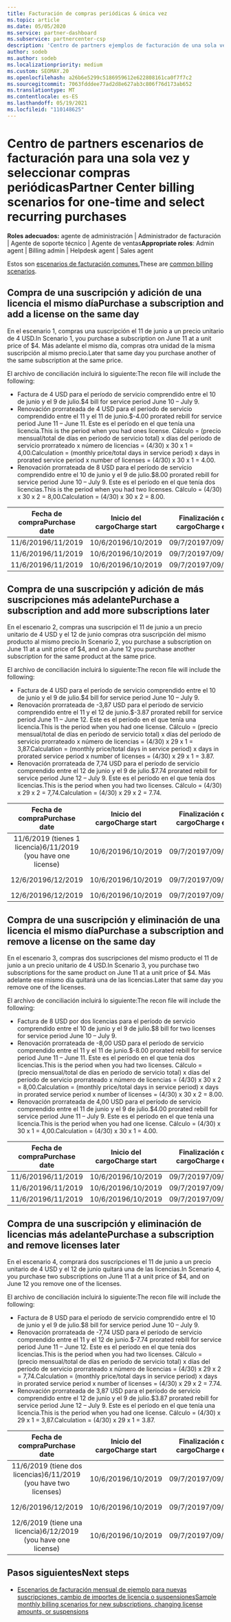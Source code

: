 ```yaml
---
title: Facturación de compras periódicas & única vez
ms.topic: article
ms.date: 05/05/2020
ms.service: partner-dashboard
ms.subservice: partnercenter-csp
description: 'Centro de partners ejemplos de facturación de una sola vez y seleccionar compras periódicas: al comprar suscripciones, agregar más suscripciones, agregar o quitar licencias.'
author: sodeb
ms.author: sodeb
ms.localizationpriority: medium
ms.custom: SEOMAY.20
ms.openlocfilehash: a26b6e5299c5186959612e622808161ca0f7f7c2
ms.sourcegitcommit: 7063fdddee77ad2d8e627ab3c806f76d173ab652
ms.translationtype: MT
ms.contentlocale: es-ES
ms.lasthandoff: 05/19/2021
ms.locfileid: "110148625"
---
```

# <a name="partner-center-billing-scenarios-for-one-time-and-select-recurring-purchases"></a><span data-ttu-id="1b425-103">Centro de partners escenarios de facturación para una sola vez y seleccionar compras periódicas</span><span class="sxs-lookup"><span data-stu-id="1b425-103">Partner Center billing scenarios for one-time and select recurring purchases</span></span>

<span data-ttu-id="1b425-104">**Roles adecuados:** agente de administración | Administrador de facturación | Agente de soporte técnico | Agente de ventas</span><span class="sxs-lookup"><span data-stu-id="1b425-104">**Appropriate roles**: Admin agent | Billing admin | Helpdesk agent | Sales agent</span></span>

<span data-ttu-id="1b425-105">Estos son [escenarios de facturación comunes.](common-billing-scenarios.md)</span><span class="sxs-lookup"><span data-stu-id="1b425-105">These are [common billing scenarios](common-billing-scenarios.md).</span></span> 

## <a name="purchase-a-subscription-and-add-a-license-on-the-same-day"></a><span data-ttu-id="1b425-106">Compra de una suscripción y adición de una licencia el mismo día</span><span class="sxs-lookup"><span data-stu-id="1b425-106">Purchase a subscription and add a license on the same day</span></span>

<span data-ttu-id="1b425-107">En el escenario 1, compras una suscripción el 11 de junio a un precio unitario de 4 USD.</span><span class="sxs-lookup"><span data-stu-id="1b425-107">In Scenario 1, you purchase a subscription on June 11 at a unit price of $4.</span></span> <span data-ttu-id="1b425-108">Más adelante el mismo día, compras otra unidad de la misma suscripción al mismo precio.</span><span class="sxs-lookup"><span data-stu-id="1b425-108">Later that same day you purchase another of the same subscription at the same price.</span></span>

<span data-ttu-id="1b425-109">El archivo de conciliación incluirá lo siguiente:</span><span class="sxs-lookup"><span data-stu-id="1b425-109">The recon file will include the following:</span></span>

- <span data-ttu-id="1b425-110">Factura de 4 USD para el período de servicio comprendido entre el 10 de junio y el 9 de julio.</span><span class="sxs-lookup"><span data-stu-id="1b425-110">$4 bill for service period June 10 – July 9.</span></span>
- <span data-ttu-id="1b425-111">Renovación prorrateada de 4 USD para el período de servicio comprendido entre el 11 y el 11 de junio.</span><span class="sxs-lookup"><span data-stu-id="1b425-111">$-4.00 prorated rebill for service period June 11 – June 11.</span></span> <span data-ttu-id="1b425-112">Este es el período en el que tenía una licencia.</span><span class="sxs-lookup"><span data-stu-id="1b425-112">This is the period when you had ones license.</span></span> <span data-ttu-id="1b425-113">Cálculo = (precio mensual/total de días en período de servicio total) x días del período de servicio prorrateado x número de licencias = (4/30) x 30 x 1 = 4,00.</span><span class="sxs-lookup"><span data-stu-id="1b425-113">Calculation = (monthly price/total days in service period) x days in prorated service period x number of licenses = (4/30) x 30 x 1 = 4.00.</span></span>
- <span data-ttu-id="1b425-114">Renovación prorrateada de 8 USD para el período de servicio comprendido entre el 10 de junio y el 9 de julio.</span><span class="sxs-lookup"><span data-stu-id="1b425-114">$8.00 prorated rebill for service period June 10 – July 9.</span></span> <span data-ttu-id="1b425-115">Este es el período en el que tenía dos licencias.</span><span class="sxs-lookup"><span data-stu-id="1b425-115">This is the period when you had two licenses.</span></span> <span data-ttu-id="1b425-116">Cálculo = (4/30) x 30 x 2 = 8,00.</span><span class="sxs-lookup"><span data-stu-id="1b425-116">Calculation = (4/30) x 30 x 2 = 8.00.</span></span>

|<span data-ttu-id="1b425-117">**Fecha de compra**</span><span class="sxs-lookup"><span data-stu-id="1b425-117">**Purchase date**</span></span>   |<span data-ttu-id="1b425-118">**Inicio del cargo**</span><span class="sxs-lookup"><span data-stu-id="1b425-118">**Charge start**</span></span> |<span data-ttu-id="1b425-119">**Finalización del cargo**</span><span class="sxs-lookup"><span data-stu-id="1b425-119">**Charge end**</span></span>  |<span data-ttu-id="1b425-120">**Precio unitario**</span><span class="sxs-lookup"><span data-stu-id="1b425-120">**Unit price**</span></span>  |<span data-ttu-id="1b425-121">**Cantidad**</span><span class="sxs-lookup"><span data-stu-id="1b425-121">**Quantity**</span></span>  |<span data-ttu-id="1b425-122">**Amount**</span><span class="sxs-lookup"><span data-stu-id="1b425-122">**Amount**</span></span> |<span data-ttu-id="1b425-123">**Tipo de cargo**</span><span class="sxs-lookup"><span data-stu-id="1b425-123">**Charge type**</span></span> |
|:------:|:------:|:------:|:------:|:------:|:------:|:-----:|
|<span data-ttu-id="1b425-124">11/6/2019</span><span class="sxs-lookup"><span data-stu-id="1b425-124">6/11/2019</span></span>      |<span data-ttu-id="1b425-125">10/6/2019</span><span class="sxs-lookup"><span data-stu-id="1b425-125">6/10/2019</span></span>   |<span data-ttu-id="1b425-126">09/7/2019</span><span class="sxs-lookup"><span data-stu-id="1b425-126">7/09/2019</span></span>         |<span data-ttu-id="1b425-127">4 USD</span><span class="sxs-lookup"><span data-stu-id="1b425-127">$4</span></span>                |<span data-ttu-id="1b425-128">1</span><span class="sxs-lookup"><span data-stu-id="1b425-128">1</span></span>                 |<span data-ttu-id="1b425-129">4 USD</span><span class="sxs-lookup"><span data-stu-id="1b425-129">$4</span></span>            |<span data-ttu-id="1b425-130">Nuevo</span><span class="sxs-lookup"><span data-stu-id="1b425-130">New</span></span>         |
|<span data-ttu-id="1b425-131">11/6/2019</span><span class="sxs-lookup"><span data-stu-id="1b425-131">6/11/2019</span></span>     | <span data-ttu-id="1b425-132">10/6/2019</span><span class="sxs-lookup"><span data-stu-id="1b425-132">6/10/2019</span></span>    |<span data-ttu-id="1b425-133">09/7/2019</span><span class="sxs-lookup"><span data-stu-id="1b425-133">7/09/2019</span></span>        |<span data-ttu-id="1b425-134">4 USD</span><span class="sxs-lookup"><span data-stu-id="1b425-134">$4</span></span>        |<span data-ttu-id="1b425-135">1</span><span class="sxs-lookup"><span data-stu-id="1b425-135">1</span></span>        | <span data-ttu-id="1b425-136">-4 USD</span><span class="sxs-lookup"><span data-stu-id="1b425-136">-$4</span></span>       |<span data-ttu-id="1b425-137">addQuantity</span><span class="sxs-lookup"><span data-stu-id="1b425-137">addQuantity</span></span>           |
|<span data-ttu-id="1b425-138">11/6/2019</span><span class="sxs-lookup"><span data-stu-id="1b425-138">6/11/2019</span></span>     | <span data-ttu-id="1b425-139">10/6/2019</span><span class="sxs-lookup"><span data-stu-id="1b425-139">6/10/2019</span></span>    |<span data-ttu-id="1b425-140">09/7/2019</span><span class="sxs-lookup"><span data-stu-id="1b425-140">7/09/2019</span></span>        |<span data-ttu-id="1b425-141">4 USD</span><span class="sxs-lookup"><span data-stu-id="1b425-141">$4</span></span>        | <span data-ttu-id="1b425-142">2</span><span class="sxs-lookup"><span data-stu-id="1b425-142">2</span></span>      |<span data-ttu-id="1b425-143">8 USD</span><span class="sxs-lookup"><span data-stu-id="1b425-143">$8</span></span>         |<span data-ttu-id="1b425-144">addQuantity</span><span class="sxs-lookup"><span data-stu-id="1b425-144">addQuantity</span></span>           |

## <a name="purchase-a-subscription-and-add-more-subscriptions-later"></a><span data-ttu-id="1b425-145">Compra de una suscripción y adición de más suscripciones más adelante</span><span class="sxs-lookup"><span data-stu-id="1b425-145">Purchase a subscription and add more subscriptions later</span></span>

<span data-ttu-id="1b425-146">En el escenario 2, compras una suscripción el 11 de junio a un precio unitario de 4 USD y el 12 de junio compras otra suscripción del mismo producto al mismo precio.</span><span class="sxs-lookup"><span data-stu-id="1b425-146">In Scenario 2, you purchase a subscription on June 11 at a unit price of $4, and on June 12 you purchase another subscription for the same product at the same price.</span></span>

<span data-ttu-id="1b425-147">El archivo de conciliación incluirá lo siguiente:</span><span class="sxs-lookup"><span data-stu-id="1b425-147">The recon file will include the following:</span></span>

- <span data-ttu-id="1b425-148">Factura de 4 USD para el período de servicio comprendido entre el 10 de junio y el 9 de julio.</span><span class="sxs-lookup"><span data-stu-id="1b425-148">$4 bill for service period June 10 – July 9.</span></span>
- <span data-ttu-id="1b425-149">Renovación prorrateada de -3,87 USD para el período de servicio comprendido entre el 11 y el 12 de junio.</span><span class="sxs-lookup"><span data-stu-id="1b425-149">$-3.87 prorated rebill for service period June 11 – June 12.</span></span> <span data-ttu-id="1b425-150">Este es el período en el que tenía una licencia.</span><span class="sxs-lookup"><span data-stu-id="1b425-150">This is the period when you had one license.</span></span> <span data-ttu-id="1b425-151">Cálculo = (precio mensual/total de días en período de servicio total) x días del período de servicio prorrateado x número de licencias = (4/30) x 29 x 1 = 3,87.</span><span class="sxs-lookup"><span data-stu-id="1b425-151">Calculation = (monthly price/total days in service period) x days in prorated service period x number of licenses = (4/30) x 29 x 1 = 3.87.</span></span>
- <span data-ttu-id="1b425-152">Renovación prorrateada de 7,74 USD para el período de servicio comprendido entre el 12 de junio y el 9 de julio.</span><span class="sxs-lookup"><span data-stu-id="1b425-152">$7.74 prorated rebill for service period June 12 – July 9.</span></span> <span data-ttu-id="1b425-153">Este es el período en el que tenía dos licencias.</span><span class="sxs-lookup"><span data-stu-id="1b425-153">This is the period when you had two licenses.</span></span> <span data-ttu-id="1b425-154">Cálculo = (4/30) x 29 x 2 = 7,74.</span><span class="sxs-lookup"><span data-stu-id="1b425-154">Calculation = (4/30) x 29 x 2 = 7.74.</span></span>

|<span data-ttu-id="1b425-155">**Fecha de compra**</span><span class="sxs-lookup"><span data-stu-id="1b425-155">**Purchase date**</span></span>   |<span data-ttu-id="1b425-156">**Inicio del cargo**</span><span class="sxs-lookup"><span data-stu-id="1b425-156">**Charge start**</span></span> |<span data-ttu-id="1b425-157">**Finalización del cargo**</span><span class="sxs-lookup"><span data-stu-id="1b425-157">**Charge end**</span></span>  |<span data-ttu-id="1b425-158">**Precio unitario**</span><span class="sxs-lookup"><span data-stu-id="1b425-158">**Unit price**</span></span>  |<span data-ttu-id="1b425-159">**Cantidad**</span><span class="sxs-lookup"><span data-stu-id="1b425-159">**Quantity**</span></span>  |<span data-ttu-id="1b425-160">**Amount**</span><span class="sxs-lookup"><span data-stu-id="1b425-160">**Amount**</span></span> |<span data-ttu-id="1b425-161">**Tipo de cargo**</span><span class="sxs-lookup"><span data-stu-id="1b425-161">**Charge type**</span></span> |
|:------:|:------:|:------:|:------:|:------:|:------:|:-----:|
|<span data-ttu-id="1b425-162">11/6/2019 (tienes 1 licencia)</span><span class="sxs-lookup"><span data-stu-id="1b425-162">6/11/2019 (you have one license)</span></span>     |<span data-ttu-id="1b425-163">10/6/2019</span><span class="sxs-lookup"><span data-stu-id="1b425-163">6/10/2019</span></span>   |<span data-ttu-id="1b425-164">09/7/2019</span><span class="sxs-lookup"><span data-stu-id="1b425-164">7/09/2019</span></span>         |<span data-ttu-id="1b425-165">4 USD</span><span class="sxs-lookup"><span data-stu-id="1b425-165">$4</span></span>         |<span data-ttu-id="1b425-166">1</span><span class="sxs-lookup"><span data-stu-id="1b425-166">1</span></span>        |<span data-ttu-id="1b425-167">4 USD</span><span class="sxs-lookup"><span data-stu-id="1b425-167">$4</span></span>            |<span data-ttu-id="1b425-168">Nuevo</span><span class="sxs-lookup"><span data-stu-id="1b425-168">New</span></span>         |
|<span data-ttu-id="1b425-169">12/6/2019</span><span class="sxs-lookup"><span data-stu-id="1b425-169">6/12/2019</span></span>     | <span data-ttu-id="1b425-170">10/6/2019</span><span class="sxs-lookup"><span data-stu-id="1b425-170">6/10/2019</span></span>    |<span data-ttu-id="1b425-171">09/7/2019</span><span class="sxs-lookup"><span data-stu-id="1b425-171">7/09/2019</span></span>        |<span data-ttu-id="1b425-172">4 USD</span><span class="sxs-lookup"><span data-stu-id="1b425-172">$4</span></span>        |<span data-ttu-id="1b425-173">1</span><span class="sxs-lookup"><span data-stu-id="1b425-173">1</span></span>        | <span data-ttu-id="1b425-174">-3,87 USD</span><span class="sxs-lookup"><span data-stu-id="1b425-174">-$3.87</span></span>       |<span data-ttu-id="1b425-175">addQuantity</span><span class="sxs-lookup"><span data-stu-id="1b425-175">addQuantity</span></span>           |
|<span data-ttu-id="1b425-176">12/6/2019</span><span class="sxs-lookup"><span data-stu-id="1b425-176">6/12/2019</span></span>     | <span data-ttu-id="1b425-177">10/6/2019</span><span class="sxs-lookup"><span data-stu-id="1b425-177">6/10/2019</span></span>    |<span data-ttu-id="1b425-178">09/7/2019</span><span class="sxs-lookup"><span data-stu-id="1b425-178">7/09/2019</span></span>        |<span data-ttu-id="1b425-179">4 USD</span><span class="sxs-lookup"><span data-stu-id="1b425-179">$4</span></span>        | <span data-ttu-id="1b425-180">2</span><span class="sxs-lookup"><span data-stu-id="1b425-180">2</span></span>      |<span data-ttu-id="1b425-181">7,74 USD</span><span class="sxs-lookup"><span data-stu-id="1b425-181">$7.74</span></span>       |<span data-ttu-id="1b425-182">addQuantity</span><span class="sxs-lookup"><span data-stu-id="1b425-182">addQuantity</span></span>           |

## <a name="purchase-a-subscription-and-remove-a-license-on-the-same-day"></a><span data-ttu-id="1b425-183">Compra de una suscripción y eliminación de una licencia el mismo día</span><span class="sxs-lookup"><span data-stu-id="1b425-183">Purchase a subscription and remove a license on the same day</span></span>

<span data-ttu-id="1b425-184">En el escenario 3, compras dos suscripciones del mismo producto el 11 de junio a un precio unitario de 4 USD.</span><span class="sxs-lookup"><span data-stu-id="1b425-184">In Scenario 3, you purchase two subscriptions for the same product on June 11 at a unit price of $4.</span></span> <span data-ttu-id="1b425-185">Más adelante ese mismo día quitará una de las licencias.</span><span class="sxs-lookup"><span data-stu-id="1b425-185">Later that same day you remove one of the licenses.</span></span>  

<span data-ttu-id="1b425-186">El archivo de conciliación incluirá lo siguiente:</span><span class="sxs-lookup"><span data-stu-id="1b425-186">The recon file will include the following:</span></span>

- <span data-ttu-id="1b425-187">Factura de 8 USD por dos licencias para el período de servicio comprendido entre el 10 de junio y el 9 de julio.</span><span class="sxs-lookup"><span data-stu-id="1b425-187">$8 bill for two licenses for service period June 10 – July 9.</span></span>
- <span data-ttu-id="1b425-188">Renovación prorrateada de -8,00 USD para el período de servicio comprendido entre el 11 y el 11 de junio.</span><span class="sxs-lookup"><span data-stu-id="1b425-188">$-8.00 prorated rebill for service period June 11 – June 11.</span></span> <span data-ttu-id="1b425-189">Este es el período en el que tenía dos licencias.</span><span class="sxs-lookup"><span data-stu-id="1b425-189">This is the period when you had two licenses.</span></span> <span data-ttu-id="1b425-190">Cálculo = (precio mensual/total de días en período de servicio total) x días del período de servicio prorrateado x número de licencias = (4/30) x 30 x 2 = 8,00.</span><span class="sxs-lookup"><span data-stu-id="1b425-190">Calculation = (monthly price/total days in service period) x days in prorated service period x number of licenses = (4/30) x 30 x 2 = 8.00.</span></span>
- <span data-ttu-id="1b425-191">Renovación prorrateada de 4,00 USD para el período de servicio comprendido entre el 11 de junio y el 9 de julio.</span><span class="sxs-lookup"><span data-stu-id="1b425-191">$4.00 prorated rebill for service period June 11 – July 9.</span></span> <span data-ttu-id="1b425-192">Este es el período en el que tenía una licencia.</span><span class="sxs-lookup"><span data-stu-id="1b425-192">This is the period when you had one license.</span></span> <span data-ttu-id="1b425-193">Cálculo = (4/30) x 30 x 1 = 4,00.</span><span class="sxs-lookup"><span data-stu-id="1b425-193">Calculation = (4/30) x 30 x 1 = 4.00.</span></span>

|<span data-ttu-id="1b425-194">**Fecha de compra**</span><span class="sxs-lookup"><span data-stu-id="1b425-194">**Purchase date**</span></span>   |<span data-ttu-id="1b425-195">**Inicio del cargo**</span><span class="sxs-lookup"><span data-stu-id="1b425-195">**Charge start**</span></span> |<span data-ttu-id="1b425-196">**Finalización del cargo**</span><span class="sxs-lookup"><span data-stu-id="1b425-196">**Charge end**</span></span>  |<span data-ttu-id="1b425-197">**Precio unitario**</span><span class="sxs-lookup"><span data-stu-id="1b425-197">**Unit price**</span></span>  |<span data-ttu-id="1b425-198">**Cantidad**</span><span class="sxs-lookup"><span data-stu-id="1b425-198">**Quantity**</span></span>  |<span data-ttu-id="1b425-199">**Amount**</span><span class="sxs-lookup"><span data-stu-id="1b425-199">**Amount**</span></span> |<span data-ttu-id="1b425-200">**Tipo de cargo**</span><span class="sxs-lookup"><span data-stu-id="1b425-200">**Charge type**</span></span> |
|:------:|:------:|:------:|:------:|:------:|:------:|:-----:|
|<span data-ttu-id="1b425-201">11/6/2019</span><span class="sxs-lookup"><span data-stu-id="1b425-201">6/11/2019</span></span>      |<span data-ttu-id="1b425-202">10/6/2019</span><span class="sxs-lookup"><span data-stu-id="1b425-202">6/10/2019</span></span>   |<span data-ttu-id="1b425-203">09/7/2019</span><span class="sxs-lookup"><span data-stu-id="1b425-203">7/09/2019</span></span>         |<span data-ttu-id="1b425-204">4 USD</span><span class="sxs-lookup"><span data-stu-id="1b425-204">$4</span></span>                |<span data-ttu-id="1b425-205">2</span><span class="sxs-lookup"><span data-stu-id="1b425-205">2</span></span>                 |<span data-ttu-id="1b425-206">8 USD</span><span class="sxs-lookup"><span data-stu-id="1b425-206">$8</span></span>            |<span data-ttu-id="1b425-207">Nuevo</span><span class="sxs-lookup"><span data-stu-id="1b425-207">New</span></span>         |
|<span data-ttu-id="1b425-208">11/6/2019</span><span class="sxs-lookup"><span data-stu-id="1b425-208">6/11/2019</span></span>     | <span data-ttu-id="1b425-209">10/6/2019</span><span class="sxs-lookup"><span data-stu-id="1b425-209">6/10/2019</span></span>    |<span data-ttu-id="1b425-210">09/7/2019</span><span class="sxs-lookup"><span data-stu-id="1b425-210">7/09/2019</span></span>        |<span data-ttu-id="1b425-211">4 USD</span><span class="sxs-lookup"><span data-stu-id="1b425-211">$4</span></span>        |<span data-ttu-id="1b425-212">2</span><span class="sxs-lookup"><span data-stu-id="1b425-212">2</span></span>        | <span data-ttu-id="1b425-213">-8 USD</span><span class="sxs-lookup"><span data-stu-id="1b425-213">-$8</span></span>       |<span data-ttu-id="1b425-214">removeQuantity</span><span class="sxs-lookup"><span data-stu-id="1b425-214">removeQuantity</span></span>           |
|<span data-ttu-id="1b425-215">11/6/2019</span><span class="sxs-lookup"><span data-stu-id="1b425-215">6/11/2019</span></span>     | <span data-ttu-id="1b425-216">10/6/2019</span><span class="sxs-lookup"><span data-stu-id="1b425-216">6/10/2019</span></span>    |<span data-ttu-id="1b425-217">09/7/2019</span><span class="sxs-lookup"><span data-stu-id="1b425-217">7/09/2019</span></span>        |<span data-ttu-id="1b425-218">4 USD</span><span class="sxs-lookup"><span data-stu-id="1b425-218">$4</span></span>        | <span data-ttu-id="1b425-219">1</span><span class="sxs-lookup"><span data-stu-id="1b425-219">1</span></span>      |<span data-ttu-id="1b425-220">4 USD</span><span class="sxs-lookup"><span data-stu-id="1b425-220">$4</span></span>         |<span data-ttu-id="1b425-221">removeQuantity</span><span class="sxs-lookup"><span data-stu-id="1b425-221">removeQuantity</span></span>           |

## <a name="purchase-a-subscription-and-remove-licenses-later"></a><span data-ttu-id="1b425-222">Compra de una suscripción y eliminación de licencias más adelante</span><span class="sxs-lookup"><span data-stu-id="1b425-222">Purchase a subscription and remove licenses later</span></span>

<span data-ttu-id="1b425-223">En el escenario 4, comprará dos suscripciones el 11 de junio a un precio unitario de 4 USD y el 12 de junio quitará una de las licencias.</span><span class="sxs-lookup"><span data-stu-id="1b425-223">In Scenario 4, you purchase two subscriptions on June 11 at a unit price of $4, and on June 12 you remove one of the licenses.</span></span>

<span data-ttu-id="1b425-224">El archivo de conciliación incluirá lo siguiente:</span><span class="sxs-lookup"><span data-stu-id="1b425-224">The recon file will include the following:</span></span>

- <span data-ttu-id="1b425-225">Factura de 8 USD para el período de servicio comprendido entre el 10 de junio y el 9 de julio.</span><span class="sxs-lookup"><span data-stu-id="1b425-225">$8 bill for service period June 10 – July 9.</span></span>
- <span data-ttu-id="1b425-226">Renovación prorrateada de -7,74 USD para el período de servicio comprendido entre el 11 y el 12 de junio.</span><span class="sxs-lookup"><span data-stu-id="1b425-226">$-7.74 prorated rebill for service period June 11 – June 12.</span></span> <span data-ttu-id="1b425-227">Este es el período en el que tenía dos licencias.</span><span class="sxs-lookup"><span data-stu-id="1b425-227">This is the period when you had two licenses.</span></span> <span data-ttu-id="1b425-228">Cálculo = (precio mensual/total de días en período de servicio total) x días del período de servicio prorrateado x número de licencias = (4/30) x 29 x 2 = 7,74.</span><span class="sxs-lookup"><span data-stu-id="1b425-228">Calculation = (monthly price/total days in service period) x days in prorated service period x number of licenses = (4/30) x 29 x 2 = 7.74.</span></span>
- <span data-ttu-id="1b425-229">Renovación prorrateada de 3,87 USD para el período de servicio comprendido entre el 12 de junio y el 9 de julio.</span><span class="sxs-lookup"><span data-stu-id="1b425-229">$3.87 prorated rebill for service period June 12 – July 9.</span></span> <span data-ttu-id="1b425-230">Este es el período en el que tenía una licencia.</span><span class="sxs-lookup"><span data-stu-id="1b425-230">This is the period when you had one license.</span></span> <span data-ttu-id="1b425-231">Cálculo = (4/30) x 29 x 1 = 3,87.</span><span class="sxs-lookup"><span data-stu-id="1b425-231">Calculation = (4/30) x 29 x 1 = 3.87.</span></span>

|<span data-ttu-id="1b425-232">**Fecha de compra**</span><span class="sxs-lookup"><span data-stu-id="1b425-232">**Purchase date**</span></span>   |<span data-ttu-id="1b425-233">**Inicio del cargo**</span><span class="sxs-lookup"><span data-stu-id="1b425-233">**Charge start**</span></span> |<span data-ttu-id="1b425-234">**Finalización del cargo**</span><span class="sxs-lookup"><span data-stu-id="1b425-234">**Charge end**</span></span>  |<span data-ttu-id="1b425-235">**Precio unitario**</span><span class="sxs-lookup"><span data-stu-id="1b425-235">**Unit price**</span></span>  |<span data-ttu-id="1b425-236">**Cantidad**</span><span class="sxs-lookup"><span data-stu-id="1b425-236">**Quantity**</span></span>  |<span data-ttu-id="1b425-237">**Amount**</span><span class="sxs-lookup"><span data-stu-id="1b425-237">**Amount**</span></span> |<span data-ttu-id="1b425-238">**Tipo de cargo**</span><span class="sxs-lookup"><span data-stu-id="1b425-238">**Charge type**</span></span> |
|:------:|:------:|:------:|:------:|:------:|:------:|:-----:|
|<span data-ttu-id="1b425-239">11/6/2019 (tiene dos licencias)</span><span class="sxs-lookup"><span data-stu-id="1b425-239">6/11/2019 (you have two licenses)</span></span>     |<span data-ttu-id="1b425-240">10/6/2019</span><span class="sxs-lookup"><span data-stu-id="1b425-240">6/10/2019</span></span>   |<span data-ttu-id="1b425-241">09/7/2019</span><span class="sxs-lookup"><span data-stu-id="1b425-241">7/09/2019</span></span>         |<span data-ttu-id="1b425-242">4 USD</span><span class="sxs-lookup"><span data-stu-id="1b425-242">$4</span></span>         |<span data-ttu-id="1b425-243">2</span><span class="sxs-lookup"><span data-stu-id="1b425-243">2</span></span>        |<span data-ttu-id="1b425-244">8 USD</span><span class="sxs-lookup"><span data-stu-id="1b425-244">$8</span></span>       |<span data-ttu-id="1b425-245">Nuevo</span><span class="sxs-lookup"><span data-stu-id="1b425-245">New</span></span>       |
|<span data-ttu-id="1b425-246">12/6/2019</span><span class="sxs-lookup"><span data-stu-id="1b425-246">6/12/2019</span></span>     | <span data-ttu-id="1b425-247">10/6/2019</span><span class="sxs-lookup"><span data-stu-id="1b425-247">6/10/2019</span></span>    |<span data-ttu-id="1b425-248">09/7/2019</span><span class="sxs-lookup"><span data-stu-id="1b425-248">7/09/2019</span></span>        |<span data-ttu-id="1b425-249">4 USD</span><span class="sxs-lookup"><span data-stu-id="1b425-249">$4</span></span>        |<span data-ttu-id="1b425-250">2</span><span class="sxs-lookup"><span data-stu-id="1b425-250">2</span></span>        | <span data-ttu-id="1b425-251">-7,74 USD</span><span class="sxs-lookup"><span data-stu-id="1b425-251">-$7.74</span></span>       |<span data-ttu-id="1b425-252">removeQuantity</span><span class="sxs-lookup"><span data-stu-id="1b425-252">removeQuantity</span></span>           |
|<span data-ttu-id="1b425-253">12/6/2019 (tiene una licencia)</span><span class="sxs-lookup"><span data-stu-id="1b425-253">6/12/2019 (you have one license)</span></span>    | <span data-ttu-id="1b425-254">10/6/2019</span><span class="sxs-lookup"><span data-stu-id="1b425-254">6/10/2019</span></span>    |<span data-ttu-id="1b425-255">09/7/2019</span><span class="sxs-lookup"><span data-stu-id="1b425-255">7/09/2019</span></span>   |<span data-ttu-id="1b425-256">4 USD</span><span class="sxs-lookup"><span data-stu-id="1b425-256">$4</span></span>    |<span data-ttu-id="1b425-257">1</span><span class="sxs-lookup"><span data-stu-id="1b425-257">1</span></span>      |<span data-ttu-id="1b425-258">3,87 USD</span><span class="sxs-lookup"><span data-stu-id="1b425-258">$3.87</span></span>    |<span data-ttu-id="1b425-259">removeQuantity</span><span class="sxs-lookup"><span data-stu-id="1b425-259">removeQuantity</span></span> |

## <a name="next-steps"></a><span data-ttu-id="1b425-260">Pasos siguientes</span><span class="sxs-lookup"><span data-stu-id="1b425-260">Next steps</span></span>

- [<span data-ttu-id="1b425-261">Escenarios de facturación mensual de ejemplo para nuevas suscripciones, cambio de importes de licencia o suspensiones</span><span class="sxs-lookup"><span data-stu-id="1b425-261">Sample monthly billing scenarios for new subscriptions, changing license amounts, or suspensions</span></span>](common-billing-scenarios-monthly.md)